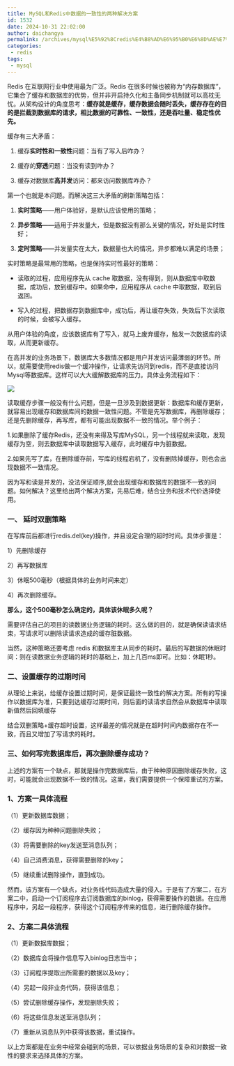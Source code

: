 ```yaml
---
title: MySQL和Redis中数据的一致性的两种解决方案
id: 1532
date: 2024-10-31 22:02:00
author: daichangya
permalink: /archives/mysql%E5%92%8Credis%E4%B8%AD%E6%95%B0%E6%8D%AE%E7%9A%84%E4%B8%80%E8%87%B4%E6%80%A7%E7%9A%84%E4%B8%A4%E7%A7%8D%E8%A7%A3%E5%86%B3%E6%96%B9%E6%A1%88/
categories:
 - redis
tags: 
 - mysql
---
```



Redis 在互联网行业中使用最为广泛。Redis 在很多时候也被称为“内存数据库”，它集合了缓存和数据库的优势，但并非开启持久化和主备同步机制就可以高枕无忧。从架构设计的角度思考：**缓存就是缓存，缓存数据会随时丢失，缓存存在的目的是拦截到数据库的请求，相比数据的可靠性、一致性，还是吞吐量、稳定性优先。**

缓存有三大矛盾：

1.  缓存**实时性和一致性**问题：当有了写入后咋办？
    
2.  缓存的**穿透**问题：当没有读到咋办？
    
3.  缓存对数据库**高并发**访问：都来访问数据库咋办？
    

第一个也就是本问题。而解决这三大矛盾的刷新策略包括：

1.  **实时策略**——用户体验好，是默认应该使用的策略；
    
2.  **异步策略**——适用于并发量大，但是数据没有那么关键的情况，好处是实时性好；
    
3.  **定时策略**——并发量实在太大，数据量也大的情况，异步都难以满足的场景；
    

实时策略是最常用的策略，也是保持实时性最好的策略：

*   读取的过程，应用程序先从 cache 取数据，没有得到，则从数据库中取数据，成功后，放到缓存中。如果命中，应用程序从 cache 中取数据，取到后返回。
    
*   写入的过程，把数据存到数据库中，成功后，再让缓存失效，失效后下次读取的时候，会被写入缓存。
    

从用户体验的角度，应该数据库有了写入，就马上废弃缓存，触发一次数据库的读取，从而更新缓存。

  

在高并发的业务场景下，数据库大多数情况都是用户并发访问最薄弱的环节。所以，就需要使用redis做一个缓冲操作，让请求先访问到redis，而不是直接访问Mysql等数据库。这样可以大大缓解数据库的压力。具体业务流程如下：

![](https://nowjava.com/web-res/ui3/201910/10/tieoa5tb4.jpg)

读取缓存步骤一般没有什么问题，但是一旦涉及到数据更新：数据库和缓存更新，就容易出现缓存和数据库间的数据一致性问题。不管是先写数据库，再删除缓存；还是先删除缓存，再写库，都有可能出现数据不一致的情况。举个例子：

1.如果删除了缓存Redis，还没有来得及写库MySQL，另一个线程就来读取，发现缓存为空，则去数据库中读取数据写入缓存，此时缓存中为脏数据。

2.如果先写了库，在删除缓存前，写库的线程宕机了，没有删除掉缓存，则也会出现数据不一致情况。

因为写和读是并发的，没法保证顺序,就会出现缓存和数据库的数据不一致的问题。如何解决？这里给出两个解决方案，先易后难，结合业务和技术代价选择使用。

### 一、 延时双删策略

在写库前后都进行redis.del(key)操作，并且设定合理的超时时间。具体步骤是：

1）先删除缓存

2）再写数据库

3）休眠500毫秒（根据具体的业务时间来定）

4）再次删除缓存。

**那么，这个500毫秒怎么确定的，具体该休眠多久呢？**

需要评估自己的项目的读数据业务逻辑的耗时。这么做的目的，就是确保读请求结束，写请求可以删除读请求造成的缓存脏数据。

当然，这种策略还要考虑 redis 和数据库主从同步的耗时。最后的写数据的休眠时间：则在读数据业务逻辑的耗时的基础上，加上几百ms即可。比如：休眠1秒。

### 二、设置缓存的过期时间

从理论上来说，给缓存设置过期时间，是保证最终一致性的解决方案。所有的写操作以数据库为准，只要到达缓存过期时间，则后面的读请求自然会从数据库中读取新值然后回填缓存

结合双删策略+缓存超时设置，这样最差的情况就是在超时时间内数据存在不一致，而且又增加了写请求的耗时。

### 三、如何写完数据库后，再次删除缓存成功？

上述的方案有一个缺点，那就是操作完数据库后，由于种种原因删除缓存失败，这时，可能就会出现数据不一致的情况。这里，我们需要提供一个保障重试的方案。

### 1、方案一具体流程

（1）更新数据库数据；

（2）缓存因为种种问题删除失败；

（3）将需要删除的key发送至消息队列；

（4）自己消费消息，获得需要删除的key；

（5）继续重试删除操作，直到成功。

然而，该方案有一个缺点，对业务线代码造成大量的侵入。于是有了方案二，在方案二中，启动一个订阅程序去订阅数据库的binlog，获得需要操作的数据。在应用程序中，另起一段程序，获得这个订阅程序传来的信息，进行删除缓存操作。

### 2、方案二具体流程

（1）更新数据库数据；

（2）数据库会将操作信息写入binlog日志当中；

（3）订阅程序提取出所需要的数据以及key；

（4）另起一段非业务代码，获得该信息；

（5）尝试删除缓存操作，发现删除失败；

（6）将这些信息发送至消息队列；

（7）重新从消息队列中获得该数据，重试操作。

以上方案都是在业务中经常会碰到的场景，可以依据业务场景的复杂和对数据一致性的要求来选择具体的方案。